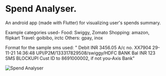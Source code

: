 # Spend Analyser.
An android app (made with Flutter) for visualizing user's spends summary.

Example categories used-
Food: Swiggy, Zomato 
Shopping: amazon, flipkart
Travel: goibibo, irctc
Others: gpay, inox


Format for the sample sms used:
" Debit
  INR 3456.05
  A/c no. XX7904
  29-11-21 14:36:48
  UPI/P2M/133317829508/swiggy/HDFC BANK
  Bal INR 123
  SMS BLOCKUPI Cust ID to 8691000002, if not you-Axis Bank"
  
  
![Spend Analyser](https://user-images.githubusercontent.com/38178683/159763248-1b2433b2-ac35-4d0a-ae8b-f2603638ef22.png)

